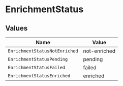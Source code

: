 # EnrichmentStatus


## Values

| Name                          | Value                         |
| ----------------------------- | ----------------------------- |
| `EnrichmentStatusNotEnriched` | not-enriched                  |
| `EnrichmentStatusPending`     | pending                       |
| `EnrichmentStatusFailed`      | failed                        |
| `EnrichmentStatusEnriched`    | enriched                      |
